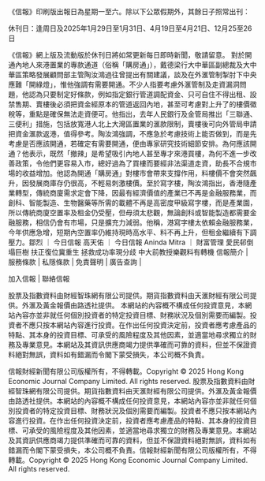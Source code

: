 《信報》印刷版出報日為星期一至六。除以下公眾假期外，其餘日子照常出刊：

休刊日：逢周日及2025年1月29日至1月31日、4月19日至4月21日、12月25至26日

《信報》網上版及流動版於休刊日將如常更新每日即時新聞，敬請留意。
對於開通內地人來港置業的專款通道（俗稱「購房通」），戴德梁行大中華區副總裁及大中華區策略發展顧問部主管陶汝鴻過往曾提出有關建議，談及在外滙管制掣肘下中央應難「開綠燈」，惟他強調有需要開通。不少人指要考慮外滙管制及走資漏洞問題，他認為只要制定好條款，例如指定銀行管道調配資金、只可自住不得出租、設禁售期、賣樓後必須把資金經原本的管道返回內地，甚至可考慮對上升了的樓價徵稅等，重點是確保無法走資便可。他指出，去年人民銀行及金管局推出「三聯通、三便利」措施，包括放寬港人北上大灣區置業的滙款限制，賣樓後可向外管局申請把資金滙款返港，值得參考。陶汝鴻強調，不應急於考慮技術上能否做到，而是先考慮是否應該開通，若確定有需要開通，便由專家研究技術細節安排。為何應該開通？他表示，既然「撤辣」是希望吸引內地人甚至專才來港買樓，為何不進一步改善政策，令他們更容易入市，總好過為了買樓而要經非法渠道走資，助長不合規市場的收益增加。他認為開通「購房通」對樓市會帶來支撐作用，料樓價不會突然飆升，因發展商庫存仍很高，不輕易刺激樓價。至於寫字樓，陶汝鴻指出，香港隨產業轉型，傳統商廈需求定會下降，因最有經濟價值的產業已不再是金融服務業，而創科、智能製造、生物醫藥等所需的載體不再是高密度甲級寫字樓，而是產業園，所以傳統商廈空置率及租金仍受壓，但毋須太悲觀，無論創科或智能製造都需要金融服務，相信仍會有市場，只是擴充力減弱。他稱，港寫字樓太依賴金融服務業，今年供應急增，短期內空置率仍維持現時高水平、料不再上升，但租金繼續有下調壓力。鄒烈
      		      	 ｜ 
     			       		      	 	今日信報
高天佑
      		      	 ｜ 
     			       		      	 	今日信報
Aninda Mitra
      		      	 ｜ 
     			       		      	 	財富管理
愛民邨倒塌巨樹 扶正復位冀重生   拯救成功率現分歧 中大前教授樂觀料有轉機
信報簡介 | 
	        服務條款 | 
	        私隱條款 | 
	        免責聲明 | 
	        廣告查詢 | 
			
加入信報 | 
	        聯絡信報

股票及指數資料由財經智珠網有限公司提供。期貨指數資料由天滙財經有限公司提供。外滙及黃金報價由路透社提供。
本網站的內容概不構成任何投資意見，本網站內容亦並非就任何個別投資者的特定投資目標、財務狀況及個別需要而編製。投資者不應只按本網站內容進行投資。在作出任何投資決定前，投資者應考慮產品的特點、其本身的投資目標、可承受的風險程度及其他因素，並適當地尋求獨立的財務及專業意見。本網站及其資訊供應商竭力提供準確而可靠的資料，但並不保證資料絕對無誤，資料如有錯漏而令閣下蒙受損失，本公司概不負責。

信報財經新聞有限公司版權所有，不得轉載。Copyright © 2025 Hong Kong Economic Journal Company Limited. All rights reserved.
股票及指數資料由財經智珠網有限公司提供。期貨指數資料由天滙財經有限公司提供。外滙及黃金報價由路透社提供。本網站的內容概不構成任何投資意見，本網站內容亦並非就任何個別投資者的特定投資目標、財務狀況及個別需要而編製。投資者不應只按本網站內容進行投資。在作出任何投資決定前，投資者應考慮產品的特點、其本身的投資目標、可承受的風險程度及其他因素，並適當地尋求獨立的財務及專業意見。本網站及其資訊供應商竭力提供準確而可靠的資料，但並不保證資料絕對無誤，資料如有錯漏而令閣下蒙受損失，本公司概不負責。信報財經新聞有限公司版權所有，不得轉載。Copyright © 2025 Hong Kong Economic Journal Company Limited. All rights reserved.